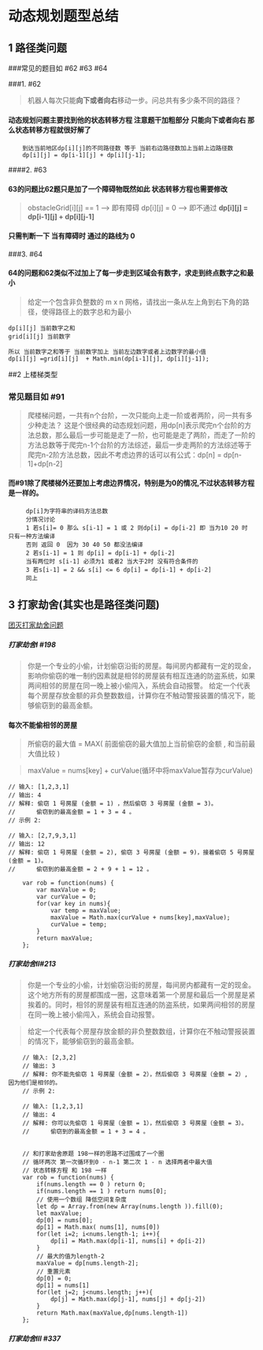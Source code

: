 # 动态规划题型总结


## 1 路径类问题

###常见的题目如 #62 #63 #64 

###1. #62
>  机器人每次只能**向下或者向右**移动一步。问总共有多少条不同的路径？

#### 动态规划问题主要找到他的状态转移方程 注意题干加粗部分 只能向下或者向右 那么状态转移方程就很好解了

		到达当前地区dp[i][j]的不同路径数 等于 当前右边路径数加上当前上边路径数 
		dp[i][j] = dp[i-1][j] + dp[i][j-1];


####2. #63
#### 63的问题比62题只是加了一个障碍物既然如此 状态转移方程也需要修改
>  obstacleGrid[i][j] == 1 --> 即有障碍 dp[i][j] = 0  --> 即不通过   **dp[i][j] = dp[i-1][j] + dp[i][j-1]**
#### 只需判断一下 当有障碍时 通过的路线为 0 

###3. #64

#### 64的问题和62类似不过加上了每一步走到区域会有数字，求走到终点数字之和最小
> 给定一个包含非负整数的 m x n 网格，请找出一条从左上角到右下角的路径，使得路径上的数字总和为最小

	dp[i][j] 当前数字之和
	grid[i][j] 当前数字
	
	所以 当前数字之和等于 当前数字加上 当前左边数字或者上边数字的最小值
	dp[i][j] =grid[i][j]  + Math.min(dp[i-1][j], dp[i][j-1]);

##2 上楼梯类型

### 常见题目如 #91

> 爬楼梯问题，一共有n个台阶，一次只能向上走一阶或者两阶，问一共有多少种走法？
这是个很经典的动态规划问题，用dp[n]表示爬完n个台阶的方法总数，那么最后一步可能是走了一阶，也可能是走了两阶，而走了一阶的方法总数等于爬完n-1个台阶的方法综述，最后一步走两阶的方法综述等于爬完n-2阶方法总数，因此不考虑边界的话可以有公式：dp[n] = dp[n-1]+dp[n-2]

#### 而#91除了爬楼梯外还要加上考虑边界情况，特别是为0的情况,不过状态转移方程是一样的。
 		 dp[i]为字符串的译码方法总数
 		 分情况讨论
 		 1 若s[i]= 0 那么 s[i-1] = 1 或 2 则dp[i] = dp[i-2] 即 当为10 20 时 只有一种方法编译 
		 否则 返回 0  因为 30 40 50 都没法编译
 		 2 若s[i-1] = 1 则 dp[i] = dp[i-1] + dp[i-2]
		 当有两位时 s[i-1] 必须为1 或者2 当大于2时 没有符合条件的
		 3 若s[i-1] = 2 && s[i] <= 6 dp[i] = dp[i-1] + dp[i-2]
		 同上

## 3 打家劫舍(其实也是路径类问题)

[团灭打家劫舍问题](https://leetcode-cn.com/problems/house-robber-ii/solution/tong-yong-si-lu-tuan-mie-da-jia-jie-she-wen-ti-by-/)


##### 打家劫舍Ⅰ #198
> 你是一个专业的小偷，计划偷窃沿街的房屋。每间房内都藏有一定的现金，影响你偷窃的唯一制约因素就是相邻的房屋装有相互连通的防盗系统，如果两间相邻的房屋在同一晚上被小偷闯入，系统会自动报警。
给定一个代表每个房屋存放金额的非负整数数组，计算你在不触动警报装置的情况下，能够偷窃到的最高金额。

#### 每次不能偷相邻的房屋

> 所偷窃的最大值 = MAX( 前面偷窃的最大值加上当前偷窃的金额 , 和当前最大值比较 ) 

> maxValue = nums[key] + curValue(循环中将maxValue暂存为curValue)

	
	// 输入: [1,2,3,1]
	// 输出: 4
	// 解释: 偷窃 1 号房屋 (金额 = 1) ，然后偷窃 3 号房屋 (金额 = 3)。
	//      偷窃到的最高金额 = 1 + 3 = 4 。
	// 示例 2:
	
	// 输入: [2,7,9,3,1]
	// 输出: 12
	// 解释: 偷窃 1 号房屋 (金额 = 2), 偷窃 3 号房屋 (金额 = 9)，接着偷窃 5 号房屋 (金额 = 1)。
	//      偷窃到的最高金额 = 2 + 9 + 1 = 12 。

		var rob = function(nums) {
		    var maxValue = 0;
		    var curValue = 0;
		    for(var key in nums){
		        var temp = maxValue;
		        maxValue = Math.max(curValue + nums[key],maxValue);
		        curValue = temp;
		    }
		    return maxValue;
		};


##### 打家劫舍Ⅱ#213
>你是一个专业的小偷，计划偷窃沿街的房屋，每间房内都藏有一定的现金。这个地方所有的房屋都围成一圈，这意味着第一个房屋和最后一个房屋是紧挨着的。同时，相邻的房屋装有相互连通的防盗系统，如果两间相邻的房屋在同一晚上被小偷闯入，系统会自动报警。

>给定一个代表每个房屋存放金额的非负整数数组，计算你在不触动警报装置的情况下，能够偷窃到的最高金额。

		// 输入: [2,3,2]
		// 输出: 3
		// 解释: 你不能先偷窃 1 号房屋（金额 = 2），然后偷窃 3 号房屋（金额 = 2）, 因为他们是相邻的。
		// 示例 2:
		
		// 输入: [1,2,3,1]
		// 输出: 4
		// 解释: 你可以先偷窃 1 号房屋（金额 = 1），然后偷窃 3 号房屋（金额 = 3）。
		//      偷窃到的最高金额 = 1 + 3 = 4 。
		
		
		// 和打家劫舍原题 198一样的思路不过围成了一个圈
		// 循环两次 第一次循环到0 - n-1 第二次 1 - n 选择两者中最大值
		// 状态转移方程 和 198 一样
		var rob = function(nums) {
		    if(nums.length == 0 ) return 0;
		    if(nums.length == 1 ) return nums[0];
		    // 使用一个数组 降低空间复杂度
			let dp = Array.from(new Array(nums.length )).fill(0);
		    let maxValue;
		    dp[0] = nums[0];
		    dp[1] = Math.max( nums[1], nums[0])
		    for(let i=2; i<nums.length-1; i++){
		        dp[i] = Math.max(dp[i-1], nums[i] + dp[i-2])
		    }
		    // 最大的值为length-2
		    maxValue = dp[nums.length-2];
		    // 重置元素
		    dp[0] = 0;
		    dp[1] = nums[1]
		    for(let j=2; j<nums.length; j++){
		        dp[j] = Math.max(dp[j-1], nums[j] + dp[j-2])
		    }
		    return Math.max(maxValue,dp[nums.length-1])
		};


##### 打家劫舍Ⅲ #337
